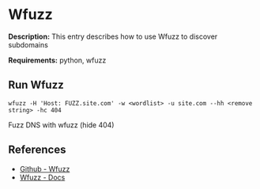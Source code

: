 # Wfuzz

**Description:** This entry describes how to use Wfuzz to discover subdomains

**Requirements:** python, wfuzz

## Run Wfuzz

```
wfuzz -H 'Host: FUZZ.site.com' -w <wordlist> -u site.com --hh <remove string> -hc 404
```

Fuzz DNS with wfuzz (hide 404)
  
## References
* [Github - Wfuzz](https://github.com/xmendez/wfuzz)
* [Wfuzz - Docs](https://wfuzz.readthedocs.io/en/latest/)